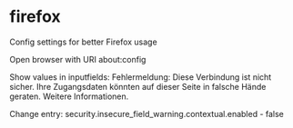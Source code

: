 # firefox
Config settings for better Firefox usage

Open browser with URI about:config

Show values in inputfields:
Fehlermeldung: Diese Verbindung ist nicht sicher. Ihre Zugangsdaten könnten auf dieser Seite in falsche Hände geraten. Weitere Informationen.

Change entry:
security.insecure_field_warning.contextual.enabled - false
